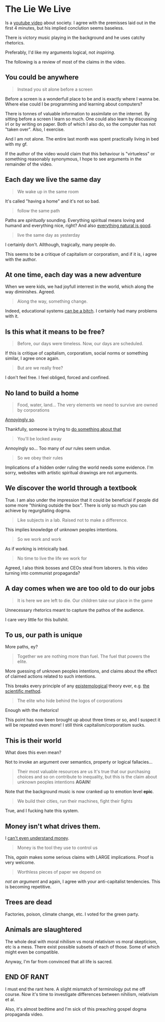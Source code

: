 The Lie We Live
===============
Is a [youtube video](https://youtu.be/ipe6CMvW0Dg) about society.
I agree with the premisses laid out in the first 4 minutes,
but his implied conclution seems baseless.

There is victory music playing in the background and he uses catchy rhetorics.

Preferably, I'd like my arguments logical, not *inspiring*.

The following is a review of most of the claims in the video.

You could be anywhere
---------------------
> Instead you sit alone before a screen

Before a screen is a wonderfull place to be and is exactly where I wanna be.
Where else could I be programming and learning about computers?

There is tonnes of valuable information to assimilate on the internet.
By sitting before a screen I learn so much.
One could also learn by discussing irl or by writing on paper.
Both of which I also do, so the computer has not "taken over".
Also, I exercise.

And I am not alone.
The entire last month was spent practically living in bed with my gf.

If the author of the video would claim that this behaviour is "virtueless"
or something reasonably synonymous, I hope to see arguments in the remainder
of the video.

Each day we live the same day
-----------------------------
> We wake up in the same room

It's called "having a home" and it's not so bad.

> follow the same path

Paths are *spiritually* sounding.
Everything spiritual means loving and humand and everything nice, right?
And also
[everything natural is good](https://yourlogicalfallacyis.com/appeal-to-nature).

> live the same day as yesterday

I certainly don't.
Allthough, tragically, many people do.

This seems to be a critique of capitalism or corporatism, and
if it is, i agree with the author.

At one time, each day was a new adventure
-----------------------------------------
When we were kids, we had joyfull interrest in the world,
which along the way diminishes. Agreed.

> Along the way, something change.

Indeed, educational systems [can be a bitch](https://youtu.be/iG9CE55wbtY).
I certainly had many problems with it.

Is this what it means to be free?
---------------------------------
> Before, our days were timeless.
> Now, our days are scheduled.

If this is critique of capitalism, corporatism, social norms or something
similar, I agree once again.

> But are we really free?

I don't feel free.
I feel obliged, forced and confined.

No land to build a home
-----------------------
> Food, water, land...
> The very elements we need to survive are owned by corporations

[Annoyingly so](https://www.yahoo.com/news/eight-men-own-half-worlds-wealth-oxfam-001214017.html).

Thankfully, someone is trying to
[do something about that](http://opensourceecology.org/wiki/Global_Village_Construction_Set)

> You'll be locked away

Annoyingly so...
Too many of *our* rules seem undue.

> So we obey their rules

Implications of a hidden order ruling the world needs some evidence.
I'm sorry, websites with artistic spiritual drawings are not arguments.

We discover the world through a textbook
----------------------------------------
True.
I am also under the impression that it could be beneficial if people
did some more "thinking outside the box".
There is only so much you can achieve by regurgitating dogma.

> Like subjects in a lab.
> Raised not to make a difference.

This implies knowledge of unknown peoples intentions.

> So we work and work

As if working is intricically bad.

> No time to live the life we work for

Agreed, I also think bosses and CEOs steal from laborers.
Is this video turning into communist propaganda?

A day comes when we are too old to do our jobs
----------------------------------------------
> It is here we are left to die.
> Our children take our place in the game

Unnecessary rhetorics meant to capture the pathos of the audience.

I care very little for this bullshit.

To us, our path is unique
-------------------------
More paths, ey?

> Together we are nothing more than fuel.
> The fuel that powers the elite.

More guessing of unknown peoples intentions,
and claims about the effect of claimed actions related to such intentions.

This breaks every principle of any
[epistemological](https://en.wikipedia.org/wiki/Epistemology) theory ever,
e.g. [the scientific method](https://en.wikipedia.org/wiki/Scientific_method).

> The elite who hide behind the logos of corporations

Enough with the rhetorics!

This point has now been brought up about three times or so,
and I suspect it will be repeated even more!
I still think capitalism/corporatism sucks.

This is their world
-------------------
What does this even mean?

Not to invoke an argument over semantics, property or logical fallacies...

> Their most valuable resources are us
It's true that our purchasing choices and so on contribute to inequality,
but this is the claim about unknown peoples intentions **AGAIN**!

Note that the background music is now cranked up to emotion level **epic**.

> We build their cities, run their machines, fight their fights

True, and I fucking hate this system.

Money isn't what drives them.
-----------------------------
I [can't even understand money](https://youtu.be/iFDe5kUUyT0).

> Money is the tool they use to control us

This, *again* makes some serious claims with LARGE implications.
Proof is very welcome.

> Worthless pieces of paper we depend on

*not an argument* and again, I agree with your anti-capitalist tendencies.
This is becoming repetitive.

Trees are dead
--------------
Factories, poison, climate change, etc.
I voted for the green party.

Animals are slaughtered
-----------------------
The whole deal with moral nihilism vs moral relativism vs moral skepticism, etc
is a mess.
There exist possible subsets of each of those.
Some of which might even be compatible.

Anyway, I'm far from convinced that all life is sacred.

END OF RANT
-----------
I must end the rant here.
A slight mismatch of terminology put me off course.
Now it's time to investigate differences between nihilism, relativism et al.

Also, it's almost bedtime and I'm sick of this preaching
gospel dogma propaganda video.
